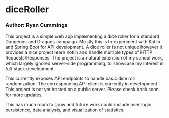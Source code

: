 # diceRoller

### Author: Ryan Cummings

This project is a simple web app implementing a dice roller for a standard Dungeons and Dragons campaign. Mostly this is to experiment with Kotlin and Spring Boot for API development. A dice roller is not unique however it provides a nice project learn Kotlin and handle multiple types of HTTP Requests/Responses. The project is a natural extension of my school work, which largely ignored server-side programming, to showcase my interest in full-stack development.

This currently exposes API endpoints to handle basic dice roll randomization. The corresponding API client is currently in development. This project is not yet hosted on a public server. Please check back soon for more updates.

This has much room to grow and future work could include user login, persistence, data analysis, and visualization of statistics.
